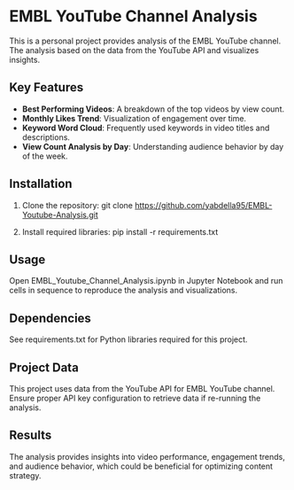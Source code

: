 # EMBL YouTube Channel Analysis

This is a personal project provides analysis of the EMBL YouTube channel. The analysis based on the data from the YouTube API and visualizes insights.

## Key Features
- **Best Performing Videos**: A breakdown of the top videos by view count.
- **Monthly Likes Trend**: Visualization of engagement over time.
- **Keyword Word Cloud**: Frequently used keywords in video titles and descriptions.
- **View Count Analysis by Day**: Understanding audience behavior by day of the week.

## Installation
1. Clone the repository:
   git clone https://github.com/yabdella95/EMBL-Youtube-Analysis.git

2.	Install required libraries:
    pip install -r requirements.txt

## Usage

Open EMBL_Youtube_Channel_Analysis.ipynb in Jupyter Notebook and run cells in sequence to reproduce the analysis and visualizations.

## Dependencies

See requirements.txt for Python libraries required for this project.

## Project Data

This project uses data from the YouTube API for EMBL YouTube channel. Ensure proper API key configuration to retrieve data if re-running the analysis.

## Results

The analysis provides insights into video performance, engagement trends, and audience behavior, which could be beneficial for optimizing content strategy.


